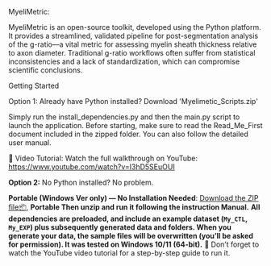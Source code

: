 MyeliMetric:

MyeliMetric is an open-source toolkit, developed using the Python platform. It provides a streamlined, validated pipeline for post-segmentation analysis of the g-ratio—a vital metric for assessing myelin sheath thickness relative to axon diameter. Traditional g-ratio workflows often suffer from statistical inconsistencies and a lack of standardization, which can compromise scientific conclusions.

Getting Started

Option 1: Already have Python installed? Download 'Myelimetic_Scripts.zip'

Simply run the install_dependencies.py and then the main.py script to launch the application.
Before starting, make sure to read the Read_Me_First document included in the zipped folder.
You can also follow the detailed user manual.

🎥 Video Tutorial:
Watch the full walkthrough on YouTube:
https://www.youtube.com/watch?v=I3hD5SEuOUI

**Option 2:** 
No Python installed? No problem.

**Portable (Windows Ver only) — No Installation Needed**: [Download the ZIP file📦](https://uofi.box.com/s/m1oni34qbnj2rgncfhac2n95sk37c02g), **Portable Then unzip and run it following the instruction Manual.**
**All dependencies are preloaded, and include an example dataset (`My_CTL`, `My_EXP`) plus subsequently generated data and folders. When you generate your data, the sample files will be overwritten (you’ll be asked for permission). It was tested on Windows 10/11 (64-bit).** 🎥 Don’t forget to watch the YouTube video tutorial for a step-by-step guide to run it.



